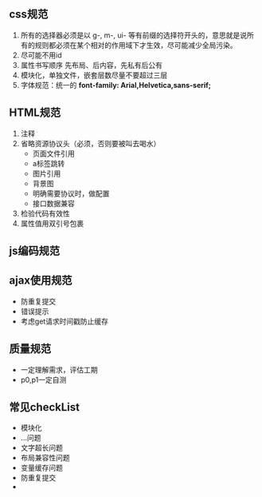 ## css规范
1. 所有的选择器必须是以 g-, m-, ui- 等有前缀的选择符开头的，意思就是说所有的规则都必须在某个相对的作用域下才生效，尽可能减少全局污染。
2. 尽可能不用id
3. 属性书写顺序  先布局、后内容，先私有后公有
4. 模块化，单独文件，嵌套层数尽量不要超过三层
5. 字体规范：统一的 **font-family: Arial,Helvetica,sans-serif;**

## HTML规范
1. 注释
2. 省略资源协议头（必须，否则要被叫去喝水）
	- 页面文件引用
	- a标签跳转
	- 图片引用
	- 背景图
	- 明确需要协议时，做配置
	- 接口数据兼容 
3. 检验代码有效性
4. 属性值用双引号包裹

## js编码规范

## ajax使用规范
- 防重复提交
- 错误提示
- 考虑get请求时间戳防止缓存

## 质量规范
- 一定理解需求，评估工期
- p0,p1一定自测

## 常见checkList
- 模块化
- ...问题
- 文字超长问题
- 布局兼容性问题
- 变量缓存问题
- 防重复提交
- 


